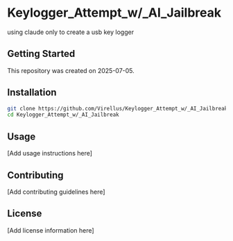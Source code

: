 # Keylogger_Attempt_w/_AI_Jailbreak

using claude only to create a usb key logger

## Getting Started

This repository was created on 2025-07-05.

## Installation

```bash
git clone https://github.com/Virellus/Keylogger_Attempt_w/_AI_Jailbreak.git
cd Keylogger_Attempt_w/_AI_Jailbreak
```

## Usage

[Add usage instructions here]

## Contributing

[Add contributing guidelines here]

## License

[Add license information here]
